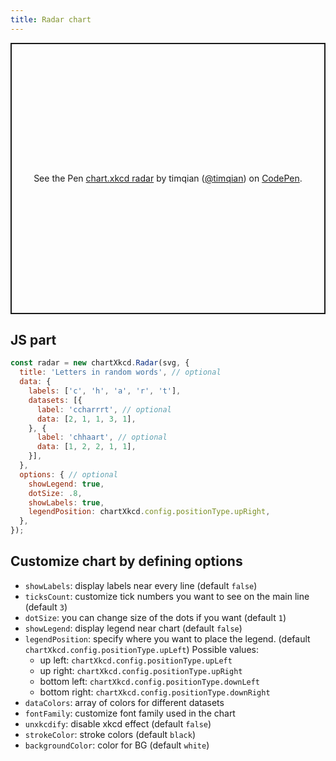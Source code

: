```yaml
---
title: Radar chart
---
```


<p class="codepen" data-height="434" data-theme-id="light" data-default-tab="result" data-user="timqian" data-slug-hash="VwZQBoj" style="height: 434px; box-sizing: border-box; display: flex; align-items: center; justify-content: center; border: 2px solid; margin: 1em 0; padding: 1em;" data-pen-title="chart.xkcd radar">
  <span>See the Pen <a href="https://codepen.io/timqian/pen/VwZQBoj/">
  chart.xkcd radar</a> by timqian (<a href="https://codepen.io/timqian">@timqian</a>)
  on <a href="https://codepen.io">CodePen</a>.</span>
</p>
<script async src="https://static.codepen.io/assets/embed/ei.js"></script>

## JS part

```js
const radar = new chartXkcd.Radar(svg, {
  title: 'Letters in random words', // optional
  data: {
    labels: ['c', 'h', 'a', 'r', 't'],
    datasets: [{
      label: 'ccharrrt', // optional
      data: [2, 1, 1, 3, 1],
    }, {
      label: 'chhaart', // optional
      data: [1, 2, 2, 1, 1],
    }],
  },
  options: { // optional
    showLegend: true,
    dotSize: .8,
    showLabels: true,
    legendPosition: chartXkcd.config.positionType.upRight,
  },
});
```

## Customize chart by defining options

- `showLabels`: display labels near every line (default `false`)
- `ticksCount`: customize tick numbers you want to see on the main line (default `3`)
- `dotSize`: you can change size of the dots if you want (default `1`)
- `showLegend`: display legend near chart (default `false`)
- `legendPosition`: specify where you want to place the legend. (default `chartXkcd.config.positionType.upLeft`)
  Possible values:
    - up left: `chartXkcd.config.positionType.upLeft`
    - up right: `chartXkcd.config.positionType.upRight`
    - bottom left: `chartXkcd.config.positionType.downLeft`
    - bottom right: `chartXkcd.config.positionType.downRight`
- `dataColors`: array of colors for different datasets
- `fontFamily`: customize font family used in the chart
- `unxkcdify`: disable xkcd effect (default `false`)
- `strokeColor`: stroke colors (default `black`)
- `backgroundColor`: color for BG (default `white`)
